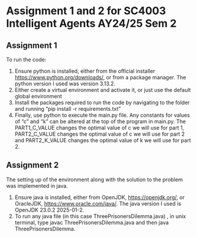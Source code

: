 # Assignment 1 and 2 for SC4003 Intelligent Agents AY24/25 Sem 2

## Assignment 1

To run the code:

1. Ensure python is installed, either from the official installer
<https://www.python.org/downloads/>, or from a package manager. The python version I used
was version 3.13.2.
2. Either create a virtual environment and activate it, or just use the default global environment
3. Install the packages required to run the code by navigating to the folder and running “pip
install -r requirements.txt”
4. Finally, use python to execute the main.py file. Any constants for values of “c” and “k” can
be altered at the top of the program in main.py. The PART1_C_VALUE changes the optimal
value of c we will use for part 1, PART2_C_VALUE changes the optimal value of c we will
use for part 2 and PART2_K_VALUE changes the optimal value of k we will use for part 2.

## Assignment 2

The setting up of the environment along with the solution to the problem was implemented in java.

1. Ensure java is installed, either from OpenJDK, <https://openjdk.org/>, or OracleJDK,
<https://www.oracle.com/java/>. The java version I used is OpenJDK 23.0.2 2025-01-2.
2. To run any java file (in this case ThreePrisonersDilemma.java) , in unix terminal, type
javac ThreePrisonersDilemma.java and then java ThreePrisonersDilemma.
